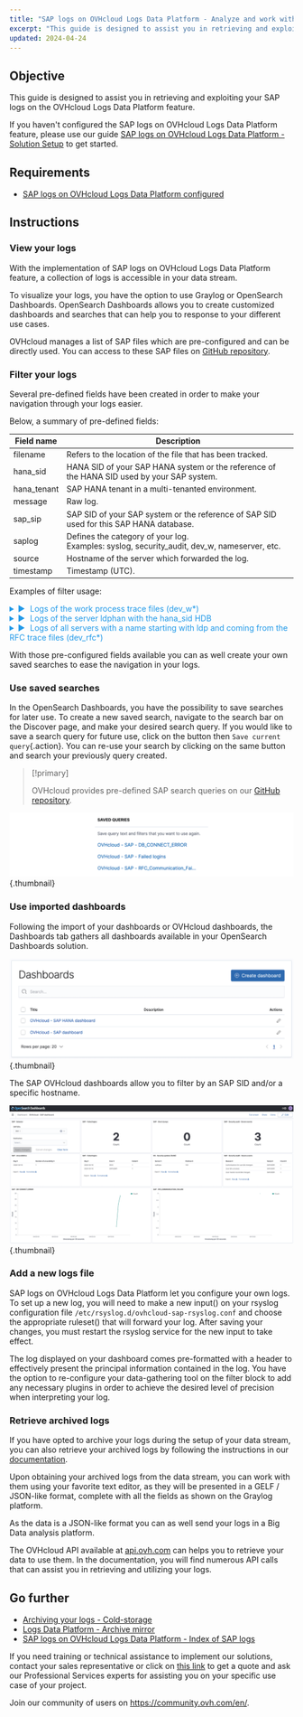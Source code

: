```yaml
---
title: "SAP logs on OVHcloud Logs Data Platform - Analyze and work with your logs"
excerpt: "This guide is designed to assist you in retrieving and exploiting your SAP logs on the OVHcloud Logs Data Platform feature"
updated: 2024-04-24
---
```


<style>
details>summary {
    color:rgb(33, 153, 232) !important;
    cursor: pointer;
}
details>summary::before {
    content:'\25B6';
    padding-right:1ch;
}
details[open]>summary::before {
    content:'\25BC';
}
</style>

## Objective

This guide is designed to assist you in retrieving and exploiting your SAP logs on the OVHcloud Logs Data Platform feature.

If you haven't configured the SAP logs on OVHcloud Logs Data Platform feature, please use our guide [SAP logs on OVHcloud Logs Data Platform - Solution Setup](/pages/hosted_private_cloud/sap_on_ovhcloud/cookbook_sap_logs_on_ovhcloud_logs_data_platform_solution_setup) to get started.

## Requirements

- [SAP logs on OVHcloud Logs Data Platform configured](/pages/hosted_private_cloud/sap_on_ovhcloud/cookbook_sap_logs_on_ovhcloud_logs_data_platform_solution_setup)

## Instructions

### View your logs

With the implementation of SAP logs on OVHcloud Logs Data Platform feature, a collection of logs is accessible in your data stream.

To visualize your logs, you have the option to use Graylog or OpenSearch Dashboards. OpenSearch Dashboards allows you to create customized dashboards and searches that can help you to response to your different use cases.

OVHcloud manages a list of SAP files which are pre-configured and can be directly used. You can access to these SAP files on [GitHub repository](https://github.com/ovh/sap-logs-on-ovhcloud-logs-data-platform).

### Filter your logs

Several pre-defined fields have been created in order to make your navigation through your logs easier.

Below, a summary of pre-defined fields:

| Field name  | Description |
| ----------  | ----------- |
| filename    | Refers to the location of the file that has been tracked. |
| hana_sid    | HANA SID of your SAP HANA system or the reference of the HANA SID used by your SAP system. |
| hana_tenant | SAP HANA tenant in a multi-tenanted environment. |
| message     | Raw log. |
| sap_sip     | SAP SID of your SAP system or the reference of SAP SID used for this SAP HANA database. |
| saplog      | Defines the category of your log.<br>Examples: syslog, security_audit, dev_w, nameserver, etc. |
| source      | Hostname of the server which forwarded the log. |
| timestamp   | Timestamp (UTC). |

Examples of filter usage:

<details>
<summary>Logs of the work process trace files (dev_w*)</summary>

<img src="images/filter_dev_w1.png" alt="filter_dev_w1"/>
<img src="images/filter_dev_w2.png" alt="filter_dev_w2"/>
</details>

<details>
<summary>Logs of the server ldphan with the hana_sid HDB</summary>

<img src="images/filter_hana1.png" alt="filter_hana1"/>
<img src="images/filter_hana2.png" alt="filter_hana2"/>
</details>

<details>
<summary>Logs of all servers with a name starting with ldp and coming from the RFC trace files (dev_rfc*)</summary>

<img src="images/filter_ldp_and_dev_rfc1.png" alt="filter_ldp_and_dev_rfc1"/>
<img src="images/filter_ldp_and_dev_rfc2.png" alt="filter_ldp_and_dev_rfc2"/>
</details>

With those pre-configured fields available you can as well create your own saved searches to ease the navigation in your logs.

### Use saved searches

In the OpenSearch Dashboards, you have the possibility to save searches for later use. To create a new saved search, navigate to the search bar on the Discover page, and make your desired search query. If you would like to save a search query for future use, click on the button  then `Save current query`{.action}. You can re-use your search by clicking on the same button and search your previously query created.

> [!primary]
>
> OVHcloud provides pre-defined SAP search queries on our [GitHub repository](https://github.com/ovh/sap-logs-on-ovhcloud-logs-data-platform/tree/main/opensearch).
>

![queries](images/queries.png){.thumbnail}

### Use imported dashboards

Following the import of your dashboards or OVHcloud dashboards, the Dashboards tab gathers all dashboards available in your OpenSearch Dashboards solution.

![dashboards_menu](images/dashboards_menu.png){.thumbnail}

The SAP OVHcloud dashboards allow you to filter by an SAP SID and/or a specific hostname.

![dashboard](images/dashboard.png){.thumbnail}

### Add a new logs file

SAP logs on OVHcloud Logs Data Platform let you configure your own logs. To set up a new log, you will need to make a new input() on your rsyslog configuration file `/etc/rsyslog.d/ovhcloud-sap-rsyslog.conf` and choose the appropriate ruleset() that will forward your log. After saving your changes, you must restart the rsyslog service for the new input to take effect.

The log displayed on your dashboard comes pre-formatted with a header to effectively present the principal information contained in the log. You have the option to re-configure your data-gathering tool on the filter block to add any necessary plugins in order to achieve the desired level of precision when interpreting your log.

### Retrieve archived logs

If you have opted to archive your logs during the setup of your data stream, you can also retrieve your archived logs by following the instructions in our [documentation](/pages/manage_and_operate/observability/logs_data_platform/archive_cold_storage#retrieving-the-archives).

Upon obtaining your archived logs from the data stream, you can work with them using your favorite text editor, as they will be presented in a GELF / JSON-like format, complete with all the fields as shown on the Graylog platform.

As the data is a JSON-like format you can as well send your logs in a Big Data analysis platform.

The OVHcloud API available at [api.ovh.com](https://ca.api.ovh.com/console-preview/) can helps you to retrieve your data to use them. In the documentation, you will find numerous API calls that can assist you in retrieving and utilizing your logs.

## Go further

- [Archiving your logs - Cold-storage](/pages/manage_and_operate/observability/logs_data_platform/archive_cold_storage)
- [Logs Data Platform - Archive mirror](https://github.com/ovh/ldp-archive-mirror)
- [SAP logs on OVHcloud Logs Data Platform - Index of SAP logs](/pages/hosted_private_cloud/sap_on_ovhcloud/cookbook_sap_logs_on_ovhcloud_logs_data_platform_index_of_sap_logs)

If you need training or technical assistance to implement our solutions, contact your sales representative or click on [this link](/links/professional-services) to get a quote and ask our Professional Services experts for assisting you on your specific use case of your project.

Join our community of users on <https://community.ovh.com/en/>.
